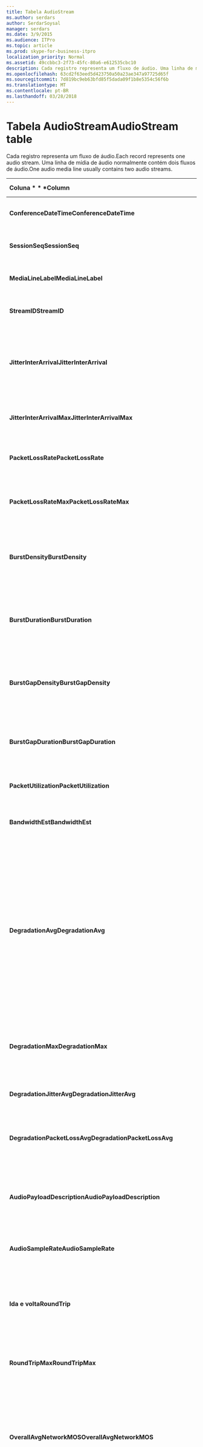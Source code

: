 ```yaml
---
title: Tabela AudioStream
ms.author: serdars
author: SerdarSoysal
manager: serdars
ms.date: 3/9/2015
ms.audience: ITPro
ms.topic: article
ms.prod: skype-for-business-itpro
localization_priority: Normal
ms.assetid: 49ccbbc3-2f73-45fc-80a6-e612535cbc10
description: Cada registro representa um fluxo de áudio. Uma linha de mídia de áudio normalmente contém dois fluxos de áudio.
ms.openlocfilehash: 63cd2f63eed5d423750a50a23ae347a97725d65f
ms.sourcegitcommit: 7d819bc9eb63bfd85f5dada09f1b8e5354c56f6b
ms.translationtype: MT
ms.contentlocale: pt-BR
ms.lasthandoff: 03/28/2018
---
```

# <a name="audiostream-table"></a><span data-ttu-id="f70d3-104">Tabela AudioStream</span><span class="sxs-lookup"><span data-stu-id="f70d3-104">AudioStream table</span></span>
 
<span data-ttu-id="f70d3-105">Cada registro representa um fluxo de áudio.</span><span class="sxs-lookup"><span data-stu-id="f70d3-105">Each record represents one audio stream.</span></span> <span data-ttu-id="f70d3-106">Uma linha de mídia de áudio normalmente contém dois fluxos de áudio.</span><span class="sxs-lookup"><span data-stu-id="f70d3-106">One audio media line usually contains two audio streams.</span></span>
  
|<span data-ttu-id="f70d3-107">Coluna \* \* \*</span><span class="sxs-lookup"><span data-stu-id="f70d3-107">****Column****</span></span>|<span data-ttu-id="f70d3-108">Dados tipo \* \* \*</span><span class="sxs-lookup"><span data-stu-id="f70d3-108">****Data Type****</span></span>|<span data-ttu-id="f70d3-109">Chave / índice \* \* \*</span><span class="sxs-lookup"><span data-stu-id="f70d3-109">****Key/Index****</span></span>|<span data-ttu-id="f70d3-110">Detalhes \* \* \*</span><span class="sxs-lookup"><span data-stu-id="f70d3-110">****Details****</span></span>|
|:-----|:-----|:-----|:-----|
|<span data-ttu-id="f70d3-111">**ConferenceDateTime**</span><span class="sxs-lookup"><span data-stu-id="f70d3-111">**ConferenceDateTime**</span></span> <br/> |<span data-ttu-id="f70d3-112">datetime</span><span class="sxs-lookup"><span data-stu-id="f70d3-112">datetime</span></span>  <br/> |<span data-ttu-id="f70d3-113">Primária</span><span class="sxs-lookup"><span data-stu-id="f70d3-113">Primary</span></span>  <br/> |<span data-ttu-id="f70d3-114">Referenciado de [MediaLine table](medialine-0.md).</span><span class="sxs-lookup"><span data-stu-id="f70d3-114">Referenced from the [MediaLine table](medialine-0.md).</span></span>  <br/> |
|<span data-ttu-id="f70d3-115">**SessionSeq**</span><span class="sxs-lookup"><span data-stu-id="f70d3-115">**SessionSeq**</span></span> <br/> |<span data-ttu-id="f70d3-116">int</span><span class="sxs-lookup"><span data-stu-id="f70d3-116">int</span></span>  <br/> |<span data-ttu-id="f70d3-117">Primária</span><span class="sxs-lookup"><span data-stu-id="f70d3-117">Primary</span></span>  <br/> |<span data-ttu-id="f70d3-118">Referenciado de [MediaLine table](medialine-0.md).</span><span class="sxs-lookup"><span data-stu-id="f70d3-118">Referenced from the [MediaLine table](medialine-0.md).</span></span>  <br/> |
|<span data-ttu-id="f70d3-119">**MediaLineLabel**</span><span class="sxs-lookup"><span data-stu-id="f70d3-119">**MediaLineLabel**</span></span> <br/> |<span data-ttu-id="f70d3-120">tinyint</span><span class="sxs-lookup"><span data-stu-id="f70d3-120">tinyint</span></span>  <br/> |<span data-ttu-id="f70d3-121">Primária</span><span class="sxs-lookup"><span data-stu-id="f70d3-121">Primary</span></span>  <br/> |<span data-ttu-id="f70d3-122">Referenciado de [MediaLine table](medialine-0.md).</span><span class="sxs-lookup"><span data-stu-id="f70d3-122">Referenced from the [MediaLine table](medialine-0.md).</span></span>  <br/> |
|<span data-ttu-id="f70d3-123">**StreamID**</span><span class="sxs-lookup"><span data-stu-id="f70d3-123">**StreamID**</span></span> <br/> |<span data-ttu-id="f70d3-124">int</span><span class="sxs-lookup"><span data-stu-id="f70d3-124">int</span></span>  <br/> |<span data-ttu-id="f70d3-125">Primária</span><span class="sxs-lookup"><span data-stu-id="f70d3-125">Primary</span></span>  <br/> |<span data-ttu-id="f70d3-126">ID exclusiva dentro de uma linha de mídia.</span><span class="sxs-lookup"><span data-stu-id="f70d3-126">Unique ID within a media line.</span></span>  <br/> |
|<span data-ttu-id="f70d3-127">**JitterInterArrival**</span><span class="sxs-lookup"><span data-stu-id="f70d3-127">**JitterInterArrival**</span></span> <br/> |<span data-ttu-id="f70d3-128">int</span><span class="sxs-lookup"><span data-stu-id="f70d3-128">int</span></span>  <br/> | <br/> |<span data-ttu-id="f70d3-129">Instabilidade média da rede estatísticas do protocolo de controle de Tempo Real (RTCP).</span><span class="sxs-lookup"><span data-stu-id="f70d3-129">Average network jitter from Real Time Control Protocol (RTCP) statistics.</span></span>  <br/> |
|<span data-ttu-id="f70d3-130">**JitterInterArrivalMax**</span><span class="sxs-lookup"><span data-stu-id="f70d3-130">**JitterInterArrivalMax**</span></span> <br/> |<span data-ttu-id="f70d3-131">int</span><span class="sxs-lookup"><span data-stu-id="f70d3-131">int</span></span>  <br/> | <br/> |<span data-ttu-id="f70d3-132">Tremulação máxima da rede durante a chamada.</span><span class="sxs-lookup"><span data-stu-id="f70d3-132">Maximum network jitter during the call.</span></span>  <br/> |
|<span data-ttu-id="f70d3-133">**PacketLossRate**</span><span class="sxs-lookup"><span data-stu-id="f70d3-133">**PacketLossRate**</span></span> <br/> |<span data-ttu-id="f70d3-134">decimal(5,4)</span><span class="sxs-lookup"><span data-stu-id="f70d3-134">decimal(5,4)</span></span>  <br/> | <br/> |<span data-ttu-id="f70d3-135">Taxa de perda média de pacotes durante a chamada.</span><span class="sxs-lookup"><span data-stu-id="f70d3-135">Average packet loss rate during the call.</span></span>  <br/> |
|<span data-ttu-id="f70d3-136">**PacketLossRateMax**</span><span class="sxs-lookup"><span data-stu-id="f70d3-136">**PacketLossRateMax**</span></span> <br/> |<span data-ttu-id="f70d3-137">decimal(5,4)</span><span class="sxs-lookup"><span data-stu-id="f70d3-137">decimal(5,4)</span></span>  <br/> | <br/> |<span data-ttu-id="f70d3-138">Perda máxima de pacotes observada durante a chamada.</span><span class="sxs-lookup"><span data-stu-id="f70d3-138">Maximum packet loss observed during the call.</span></span>  <br/> |
|<span data-ttu-id="f70d3-139">**BurstDensity**</span><span class="sxs-lookup"><span data-stu-id="f70d3-139">**BurstDensity**</span></span> <br/> |<span data-ttu-id="f70d3-140">decimal(9,4)</span><span class="sxs-lookup"><span data-stu-id="f70d3-140">decimal(9,4)</span></span>  <br/> | <br/> |<span data-ttu-id="f70d3-141">Densidade média de perda de pacote durante picos de perdas durante a chamada.</span><span class="sxs-lookup"><span data-stu-id="f70d3-141">Average density of packet Loss during bursts of losses during the call.</span></span>  <br/> |
|<span data-ttu-id="f70d3-142">**BurstDuration**</span><span class="sxs-lookup"><span data-stu-id="f70d3-142">**BurstDuration**</span></span> <br/> |<span data-ttu-id="f70d3-143">int</span><span class="sxs-lookup"><span data-stu-id="f70d3-143">int</span></span>  <br/> | <br/> |<span data-ttu-id="f70d3-144">Duração média de perda de pacote durante picos de perdas durante a chamada.</span><span class="sxs-lookup"><span data-stu-id="f70d3-144">Average duration of packet loss during bursts of losses during the call.</span></span>  <br/> |
|<span data-ttu-id="f70d3-145">**BurstGapDensity**</span><span class="sxs-lookup"><span data-stu-id="f70d3-145">**BurstGapDensity**</span></span> <br/> |<span data-ttu-id="f70d3-146">decimal(9,4)</span><span class="sxs-lookup"><span data-stu-id="f70d3-146">decimal(9,4)</span></span>  <br/> | <br/> |<span data-ttu-id="f70d3-147">Densidade média de perda de pacote durante intervalos entre picos de perda de pacotes.</span><span class="sxs-lookup"><span data-stu-id="f70d3-147">Average density of packet loss during gaps between bursts of packet loss.</span></span>  <br/> |
|<span data-ttu-id="f70d3-148">**BurstGapDuration**</span><span class="sxs-lookup"><span data-stu-id="f70d3-148">**BurstGapDuration**</span></span> <br/> |<span data-ttu-id="f70d3-149">int</span><span class="sxs-lookup"><span data-stu-id="f70d3-149">int</span></span>  <br/> | <br/> |<span data-ttu-id="f70d3-150">Duração média de intervalos entre picos de perda de pacotes.</span><span class="sxs-lookup"><span data-stu-id="f70d3-150">Average duration of gaps between bursts of packet loss.</span></span>  <br/> |
|<span data-ttu-id="f70d3-151">**PacketUtilization**</span><span class="sxs-lookup"><span data-stu-id="f70d3-151">**PacketUtilization**</span></span> <br/> |<span data-ttu-id="f70d3-152">Int</span><span class="sxs-lookup"><span data-stu-id="f70d3-152">Int</span></span>  <br/> | <br/> |<span data-ttu-id="f70d3-153">Contagem de pacotes para o fluxo de áudio.</span><span class="sxs-lookup"><span data-stu-id="f70d3-153">Packet count for the audio stream.</span></span>  <br/> |
|<span data-ttu-id="f70d3-154">**BandwidthEst**</span><span class="sxs-lookup"><span data-stu-id="f70d3-154">**BandwidthEst**</span></span> <br/> |<span data-ttu-id="f70d3-155">Int</span><span class="sxs-lookup"><span data-stu-id="f70d3-155">Int</span></span>  <br/> | <br/> |<span data-ttu-id="f70d3-156">Estimativas de largura de banda para o fluxo de áudio.</span><span class="sxs-lookup"><span data-stu-id="f70d3-156">Bandwidth estimates for the audio stream.</span></span>  <br/> |
|<span data-ttu-id="f70d3-157">**DegradationAvg**</span><span class="sxs-lookup"><span data-stu-id="f70d3-157">**DegradationAvg**</span></span> <br/> |<span data-ttu-id="f70d3-158">decimal(3,2)</span><span class="sxs-lookup"><span data-stu-id="f70d3-158">decimal(3,2)</span></span>  <br/> | <br/> |<span data-ttu-id="f70d3-159">Degradação de MOS de rede para a chamada inteira.</span><span class="sxs-lookup"><span data-stu-id="f70d3-159">Network MOS Degradation for the whole call.</span></span> <span data-ttu-id="f70d3-160">O intervalo é 0,0 para 5.0.</span><span class="sxs-lookup"><span data-stu-id="f70d3-160">Range is 0.0 to 5.0.</span></span> <span data-ttu-id="f70d3-161">Essa métrica mostra a quantidade que de MOS de rede foi reduzido devido a tremulação e perda de pacotes.</span><span class="sxs-lookup"><span data-stu-id="f70d3-161">This metric shows the amount the Network MOS was reduced because of jitter and packet loss.</span></span> <span data-ttu-id="f70d3-162">Para qualidade aceitável deveria menos que 0,5.</span><span class="sxs-lookup"><span data-stu-id="f70d3-162">For acceptable quality it should less than 0.5.</span></span>  <br/> |
|<span data-ttu-id="f70d3-163">**DegradationMax**</span><span class="sxs-lookup"><span data-stu-id="f70d3-163">**DegradationMax**</span></span> <br/> |<span data-ttu-id="f70d3-164">decimal(3,2)</span><span class="sxs-lookup"><span data-stu-id="f70d3-164">decimal(3,2)</span></span>  <br/> | <br/> |<span data-ttu-id="f70d3-165">Degradação de MOS de rede máxima durante a chamada.</span><span class="sxs-lookup"><span data-stu-id="f70d3-165">Maximum Network MOS degradation during the call.</span></span>  <br/> |
|<span data-ttu-id="f70d3-166">**DegradationJitterAvg**</span><span class="sxs-lookup"><span data-stu-id="f70d3-166">**DegradationJitterAvg**</span></span> <br/> |<span data-ttu-id="f70d3-167">decimal(3,2)</span><span class="sxs-lookup"><span data-stu-id="f70d3-167">decimal(3,2)</span></span>  <br/> | <br/> |<span data-ttu-id="f70d3-168">Degradação de MOS de rede causada por tremulação.</span><span class="sxs-lookup"><span data-stu-id="f70d3-168">Network MOS degradation caused by jitter.</span></span>  <br/> |
|<span data-ttu-id="f70d3-169">**DegradationPacketLossAvg**</span><span class="sxs-lookup"><span data-stu-id="f70d3-169">**DegradationPacketLossAvg**</span></span> <br/> |<span data-ttu-id="f70d3-170">decimal(3,2)</span><span class="sxs-lookup"><span data-stu-id="f70d3-170">decimal(3,2)</span></span>  <br/> | <br/> |<span data-ttu-id="f70d3-171">Degradação de MOS de rede causada por perda de pacotes.</span><span class="sxs-lookup"><span data-stu-id="f70d3-171">Network MOS degradation caused by packet loss.</span></span>  <br/> |
|<span data-ttu-id="f70d3-172">**AudioPayloadDescription**</span><span class="sxs-lookup"><span data-stu-id="f70d3-172">**AudioPayloadDescription**</span></span> <br/> |<span data-ttu-id="f70d3-173">int</span><span class="sxs-lookup"><span data-stu-id="f70d3-173">int</span></span>  <br/> |<span data-ttu-id="f70d3-174">Externa</span><span class="sxs-lookup"><span data-stu-id="f70d3-174">Foreign</span></span>  <br/> |<span data-ttu-id="f70d3-175">O Codec de áudio usado para a chamada, referenciada de PayloadDescription Table.</span><span class="sxs-lookup"><span data-stu-id="f70d3-175">The audio Codec used for the call, referenced from PayloadDescription Table.</span></span>  <br/> |
|<span data-ttu-id="f70d3-176">**AudioSampleRate**</span><span class="sxs-lookup"><span data-stu-id="f70d3-176">**AudioSampleRate**</span></span> <br/> |<span data-ttu-id="f70d3-177">int</span><span class="sxs-lookup"><span data-stu-id="f70d3-177">int</span></span>  <br/> | <br/> |<span data-ttu-id="f70d3-178">Taxa de amostragem para o fluxo de áudio.</span><span class="sxs-lookup"><span data-stu-id="f70d3-178">Sampling rate for the audio stream.</span></span>  <br/> |
|<span data-ttu-id="f70d3-179">**Ida e volta**</span><span class="sxs-lookup"><span data-stu-id="f70d3-179">**RoundTrip**</span></span> <br/> |<span data-ttu-id="f70d3-180">int</span><span class="sxs-lookup"><span data-stu-id="f70d3-180">int</span></span>  <br/> | <br/> |<span data-ttu-id="f70d3-181">Tempo de ida e volta de estatísticas RTCP.</span><span class="sxs-lookup"><span data-stu-id="f70d3-181">Round trip time from RTCP statistics.</span></span> <span data-ttu-id="f70d3-182">Para qualidade aceitável este deve ser menor que 100ms.</span><span class="sxs-lookup"><span data-stu-id="f70d3-182">For acceptable quality this should be less than 100ms.</span></span>  <br/> |
|<span data-ttu-id="f70d3-183">**RoundTripMax**</span><span class="sxs-lookup"><span data-stu-id="f70d3-183">**RoundTripMax**</span></span> <br/> |<span data-ttu-id="f70d3-184">int</span><span class="sxs-lookup"><span data-stu-id="f70d3-184">int</span></span>  <br/> | <br/> |<span data-ttu-id="f70d3-185">Tempo máximo de ida e volta para o fluxo de áudio.</span><span class="sxs-lookup"><span data-stu-id="f70d3-185">Maximum round trip time for the audio stream.</span></span>  <br/> |
|<span data-ttu-id="f70d3-186">**OverallAvgNetworkMOS**</span><span class="sxs-lookup"><span data-stu-id="f70d3-186">**OverallAvgNetworkMOS**</span></span> <br/> |<span data-ttu-id="f70d3-187">decimal(3,2)</span><span class="sxs-lookup"><span data-stu-id="f70d3-187">decimal(3,2)</span></span>  <br/> | <br/> |<span data-ttu-id="f70d3-188">Média de banda larga MOS de rede para a chamada.</span><span class="sxs-lookup"><span data-stu-id="f70d3-188">Average wideband Network MOS for the call.</span></span> <span data-ttu-id="f70d3-189">Essa métrica depende de perda de pacotes, tremulação e codec usado.</span><span class="sxs-lookup"><span data-stu-id="f70d3-189">This metric depends on the packet loss, jitter, and codec used.</span></span> <span data-ttu-id="f70d3-190">O intervalo é [1.0 para 5.0].</span><span class="sxs-lookup"><span data-stu-id="f70d3-190">Range is [1.0 to 5.0].</span></span>  <br/> |
|<span data-ttu-id="f70d3-191">**OverallMinNetworkMOS**</span><span class="sxs-lookup"><span data-stu-id="f70d3-191">**OverallMinNetworkMOS**</span></span> <br/> |<span data-ttu-id="f70d3-192">decimal(3,2)</span><span class="sxs-lookup"><span data-stu-id="f70d3-192">decimal(3,2)</span></span>  <br/> | <br/> |<span data-ttu-id="f70d3-193">Banda larga mínima MOS de rede para a chamada.</span><span class="sxs-lookup"><span data-stu-id="f70d3-193">The minimum wideband Network MOS for the call.</span></span>  <br/> |
|<span data-ttu-id="f70d3-194">**SendListenMOS**</span><span class="sxs-lookup"><span data-stu-id="f70d3-194">**SendListenMOS**</span></span> <br/> |<span data-ttu-id="f70d3-195">decimal(3,2)</span><span class="sxs-lookup"><span data-stu-id="f70d3-195">decimal(3,2)</span></span>  <br/> | <br/> |<span data-ttu-id="f70d3-196">O MOS de escuta média prevista de banda ampla pontuação para áudio enviado, incluindo nível de fala, nível de ruído e características do dispositivo de captura.</span><span class="sxs-lookup"><span data-stu-id="f70d3-196">The average predicted wideband Listening MOS score for audio sent, including speech level, noise level and capture device characteristics.</span></span>  <br/> |
|<span data-ttu-id="f70d3-197">**SendListenMOSMin**</span><span class="sxs-lookup"><span data-stu-id="f70d3-197">**SendListenMOSMin**</span></span> <br/> |<span data-ttu-id="f70d3-198">decimal(3,2)</span><span class="sxs-lookup"><span data-stu-id="f70d3-198">decimal(3,2)</span></span>  <br/> | <br/> |<span data-ttu-id="f70d3-199">SendListenMOS mínimo para a chamada.</span><span class="sxs-lookup"><span data-stu-id="f70d3-199">The minimum SendListenMOS for the call.</span></span>  <br/> |
|<span data-ttu-id="f70d3-200">**RecvListenMOS**</span><span class="sxs-lookup"><span data-stu-id="f70d3-200">**RecvListenMOS**</span></span> <br/> |<span data-ttu-id="f70d3-201">decimal(3,2)</span><span class="sxs-lookup"><span data-stu-id="f70d3-201">decimal(3,2)</span></span>  <br/> | <br/> |<span data-ttu-id="f70d3-202">A pontuação de MOS de escuta média prevista de banda ampla para áudio recebido da rede, incluindo nível de fala, nível de ruído, codec, condições de rede e características do dispositivo de captura.</span><span class="sxs-lookup"><span data-stu-id="f70d3-202">The average predicted wideband Listening MOS score for audio received from the network including speech level, noise level, codec, network conditions and capture device characteristics.</span></span>  <br/> |
|<span data-ttu-id="f70d3-203">**RecvListenMOSMin**</span><span class="sxs-lookup"><span data-stu-id="f70d3-203">**RecvListenMOSMin**</span></span> <br/> |<span data-ttu-id="f70d3-204">decimal(3,2)</span><span class="sxs-lookup"><span data-stu-id="f70d3-204">decimal(3,2)</span></span>  <br/> | <br/> |<span data-ttu-id="f70d3-205">O RecvListenMOS mínimo para a chamada.</span><span class="sxs-lookup"><span data-stu-id="f70d3-205">The minimum RecvListenMOS for the call.</span></span>  <br/> |
|<span data-ttu-id="f70d3-206">**AudioFECUsed**</span><span class="sxs-lookup"><span data-stu-id="f70d3-206">**AudioFECUsed**</span></span> <br/> |<span data-ttu-id="f70d3-207">bit</span><span class="sxs-lookup"><span data-stu-id="f70d3-207">bit</span></span>  <br/> ||<span data-ttu-id="f70d3-208">Sinalizador que indica se o FEC de áudio foi usado para a chamada.</span><span class="sxs-lookup"><span data-stu-id="f70d3-208">Flag indicating if audio FEC was used for the call.</span></span>  <br/> |
|<span data-ttu-id="f70d3-209">**RatioConcealedSamplesAvg**</span><span class="sxs-lookup"><span data-stu-id="f70d3-209">**RatioConcealedSamplesAvg**</span></span> <br/> |<span data-ttu-id="f70d3-210">decimal(5,2)</span><span class="sxs-lookup"><span data-stu-id="f70d3-210">decimal(5,2)</span></span>  <br/> ||<span data-ttu-id="f70d3-211">Taxa média de amostras escondidas geradas pelo Reparo de áudio para exemplos típicos.</span><span class="sxs-lookup"><span data-stu-id="f70d3-211">Average ratio of concealed samples generated by audio healing to typical samples.</span></span>  <br/> |
|<span data-ttu-id="f70d3-212">**RatioStretchedSamplesAvg**</span><span class="sxs-lookup"><span data-stu-id="f70d3-212">**RatioStretchedSamplesAvg**</span></span> <br/> |<span data-ttu-id="f70d3-213">decimal(5,2)</span><span class="sxs-lookup"><span data-stu-id="f70d3-213">decimal(5,2)</span></span>  <br/> ||<span data-ttu-id="f70d3-214">Taxa média de amostras corrigidas geradas pelo Reparo de áudio para exemplos típicos.</span><span class="sxs-lookup"><span data-stu-id="f70d3-214">Average ratio of stretched samples generated by audio healing to typical samples.</span></span>  <br/> |
|<span data-ttu-id="f70d3-215">**RatioCompressedSamplesAvg**</span><span class="sxs-lookup"><span data-stu-id="f70d3-215">**RatioCompressedSamplesAvg**</span></span> <br/> |<span data-ttu-id="f70d3-216">decimal(5,2)</span><span class="sxs-lookup"><span data-stu-id="f70d3-216">decimal(5,2)</span></span>  <br/> ||<span data-ttu-id="f70d3-217">Taxa média de amostras compactadas geradas pelo Reparo de áudio para exemplos típicos.</span><span class="sxs-lookup"><span data-stu-id="f70d3-217">Average ratio of compressed samples generated by audio healing to typical samples.</span></span>  <br/> |
|<span data-ttu-id="f70d3-218">**Entrada**</span><span class="sxs-lookup"><span data-stu-id="f70d3-218">**Inbound**</span></span> <br/> |<span data-ttu-id="f70d3-219">bit</span><span class="sxs-lookup"><span data-stu-id="f70d3-219">bit</span></span>  <br/> | <br/> |<span data-ttu-id="f70d3-220">Dados de fluxo no lado do receptor são recebidos.</span><span class="sxs-lookup"><span data-stu-id="f70d3-220">Stream data on receiver side is received.</span></span>  <br/> |
|<span data-ttu-id="f70d3-221">**Saída**</span><span class="sxs-lookup"><span data-stu-id="f70d3-221">**Outbound**</span></span> <br/> |<span data-ttu-id="f70d3-222">bit</span><span class="sxs-lookup"><span data-stu-id="f70d3-222">bit</span></span>  <br/> | <br/> |<span data-ttu-id="f70d3-223">Dados de fluxo no lado do remetente são recebidos.</span><span class="sxs-lookup"><span data-stu-id="f70d3-223">Stream data on sender side is received.</span></span>  <br/> |
|<span data-ttu-id="f70d3-224">**SenderIsCallerPAI**</span><span class="sxs-lookup"><span data-stu-id="f70d3-224">**SenderIsCallerPAI**</span></span> <br/> |<span data-ttu-id="f70d3-225">bit</span><span class="sxs-lookup"><span data-stu-id="f70d3-225">bit</span></span>  <br/> | <br/> |<span data-ttu-id="f70d3-226">1 significa que a direção do fluxo é do chamador para o receptor.</span><span class="sxs-lookup"><span data-stu-id="f70d3-226">1 means the stream direction is from the caller to the callee.</span></span>  <br/> <span data-ttu-id="f70d3-227">0 significa que a direção do fluxo é do receptor para o chamador.</span><span class="sxs-lookup"><span data-stu-id="f70d3-227">0 means the stream direction is from the callee to the caller.</span></span>  <br/> |
|<span data-ttu-id="f70d3-228">**JitterInterArrivalSD**</span><span class="sxs-lookup"><span data-stu-id="f70d3-228">**JitterInterArrivalSD**</span></span> <br/> |<span data-ttu-id="f70d3-229">float</span><span class="sxs-lookup"><span data-stu-id="f70d3-229">float</span></span>  <br/> ||<span data-ttu-id="f70d3-230">Desvio padrão para tempos de chegada de tremulação.</span><span class="sxs-lookup"><span data-stu-id="f70d3-230">Standard deviation for jitter arrival times.</span></span>  <br/> <span data-ttu-id="f70d3-231">Esta coluna foi introduzida no Microsoft Lync Server 2013.</span><span class="sxs-lookup"><span data-stu-id="f70d3-231">This column was introduced in Microsoft Lync Server 2013.</span></span>  <br/> |
|<span data-ttu-id="f70d3-232">**ConcealRatioMax**</span><span class="sxs-lookup"><span data-stu-id="f70d3-232">**ConcealRatioMax**</span></span> <br/> |<span data-ttu-id="f70d3-233">float</span><span class="sxs-lookup"><span data-stu-id="f70d3-233">float</span></span>  <br/> ||<span data-ttu-id="f70d3-234">Taxa máxima de pacotes de correção oculta.</span><span class="sxs-lookup"><span data-stu-id="f70d3-234">Maximum ratio of packets concealed by the healer.</span></span>  <br/> <span data-ttu-id="f70d3-235">Esta coluna foi introduzida no Microsoft Lync Server 2013.</span><span class="sxs-lookup"><span data-stu-id="f70d3-235">This column was introduced in Microsoft Lync Server 2013.</span></span>  <br/> |
|<span data-ttu-id="f70d3-236">**ConcealRatioSD**</span><span class="sxs-lookup"><span data-stu-id="f70d3-236">**ConcealRatioSD**</span></span> <br/> |<span data-ttu-id="f70d3-237">float</span><span class="sxs-lookup"><span data-stu-id="f70d3-237">float</span></span>  <br/> ||<span data-ttu-id="f70d3-238">Desvio padrão para o índice de pacotes de correção oculta.</span><span class="sxs-lookup"><span data-stu-id="f70d3-238">Standard deviation for the ratio of packets concealed by the healer.</span></span>  <br/> <span data-ttu-id="f70d3-239">Esta coluna foi introduzida no Microsoft Lync Server 2013.</span><span class="sxs-lookup"><span data-stu-id="f70d3-239">This column was introduced in Microsoft Lync Server 2013.</span></span>  <br/> |
|<span data-ttu-id="f70d3-240">**HealerPacketDropRatio**</span><span class="sxs-lookup"><span data-stu-id="f70d3-240">**HealerPacketDropRatio**</span></span> <br/> |<span data-ttu-id="f70d3-241">float</span><span class="sxs-lookup"><span data-stu-id="f70d3-241">float</span></span>  <br/> ||<span data-ttu-id="f70d3-242">Índice de pacotes deixados pela correção comparados ao número total de pacotes recebidos.</span><span class="sxs-lookup"><span data-stu-id="f70d3-242">Ratio of packets dropped by the healer compared to the total number of packets received.</span></span>  <br/> <span data-ttu-id="f70d3-243">Esta coluna foi introduzida no Microsoft Lync Server 2013.</span><span class="sxs-lookup"><span data-stu-id="f70d3-243">This column was introduced in Microsoft Lync Server 2013.</span></span>  <br/> |
|<span data-ttu-id="f70d3-244">**HealerFECPacketUsedRatio**</span><span class="sxs-lookup"><span data-stu-id="f70d3-244">**HealerFECPacketUsedRatio**</span></span> <br/> |<span data-ttu-id="f70d3-245">float</span><span class="sxs-lookup"><span data-stu-id="f70d3-245">float</span></span>  <br/> ||<span data-ttu-id="f70d3-246">Taxa de correção de erro usado encaminhados comparado com o número total de pacotes recebidos.</span><span class="sxs-lookup"><span data-stu-id="f70d3-246">Ratio of used forward error correction packets compared to the total number of packets received.</span></span>  <br/> <span data-ttu-id="f70d3-247">Esta coluna foi introduzida no Microsoft Lync Server 2013.</span><span class="sxs-lookup"><span data-stu-id="f70d3-247">This column was introduced in Microsoft Lync Server 2013.</span></span>  <br/> |
|<span data-ttu-id="f70d3-248">**MaxCompressedSamples**</span><span class="sxs-lookup"><span data-stu-id="f70d3-248">**MaxCompressedSamples**</span></span> <br/> |<span data-ttu-id="f70d3-249">float</span><span class="sxs-lookup"><span data-stu-id="f70d3-249">float</span></span>  <br/> ||<span data-ttu-id="f70d3-250">Número máximo de pacotes de áudio comprimidos pela correção.</span><span class="sxs-lookup"><span data-stu-id="f70d3-250">Maximum number of audio packets that were compressed by the healer.</span></span>  <br/> <span data-ttu-id="f70d3-251">Esta coluna foi introduzida no Microsoft Lync Server 2013.</span><span class="sxs-lookup"><span data-stu-id="f70d3-251">This column was introduced in Microsoft Lync Server 2013.</span></span>  <br/> |
|<span data-ttu-id="f70d3-252">**LossCongestionPercent**</span><span class="sxs-lookup"><span data-stu-id="f70d3-252">**LossCongestionPercent**</span></span> <br/> |<span data-ttu-id="f70d3-253">float</span><span class="sxs-lookup"><span data-stu-id="f70d3-253">float</span></span>  <br/> ||<span data-ttu-id="f70d3-254">Indica a porcentagem de tempo em que a chamada esteve em um estado de congestionamento de perda.</span><span class="sxs-lookup"><span data-stu-id="f70d3-254">Indicates the percentage of the time when the call was in a loss congestion state.</span></span>  <br/> <span data-ttu-id="f70d3-255">Esta coluna foi introduzida no Microsoft Lync Server 2013.</span><span class="sxs-lookup"><span data-stu-id="f70d3-255">This column was introduced in Microsoft Lync Server 2013.</span></span>  <br/> |
|<span data-ttu-id="f70d3-256">**DelayCongestionPercent**</span><span class="sxs-lookup"><span data-stu-id="f70d3-256">**DelayCongestionPercent**</span></span> <br/> |<span data-ttu-id="f70d3-257">float</span><span class="sxs-lookup"><span data-stu-id="f70d3-257">float</span></span>  <br/> ||<span data-ttu-id="f70d3-258">Indica a porcentagem da chamada durante o qual um congestionamento causado pelo atraso na chegada de pacotes de rede.</span><span class="sxs-lookup"><span data-stu-id="f70d3-258">Indicates the percentage of the call during which congestion was caused by the delayed arrival of network packets.</span></span>  <br/> <span data-ttu-id="f70d3-259">Esta coluna foi introduzida no Microsoft Lync Server 2013.</span><span class="sxs-lookup"><span data-stu-id="f70d3-259">This column was introduced in Microsoft Lync Server 2013.</span></span>  <br/> |
|<span data-ttu-id="f70d3-260">**ContentionDetectedPercent**</span><span class="sxs-lookup"><span data-stu-id="f70d3-260">**ContentionDetectedPercent**</span></span> <br/> |<span data-ttu-id="f70d3-261">float</span><span class="sxs-lookup"><span data-stu-id="f70d3-261">float</span></span>  <br/> ||<span data-ttu-id="f70d3-262">Indica a porcentagem de tempo quando uma chamada estava competindo por recursos de rede.</span><span class="sxs-lookup"><span data-stu-id="f70d3-262">Indicates the percentage of the time when the call was competing for network resources.</span></span>  <br/> <span data-ttu-id="f70d3-263">Esta coluna foi introduzida no Microsoft Lync Server 2013.</span><span class="sxs-lookup"><span data-stu-id="f70d3-263">This column was introduced in Microsoft Lync Server 2013.</span></span>  <br/> |
|<span data-ttu-id="f70d3-264">**BandwidthEstMin**</span><span class="sxs-lookup"><span data-stu-id="f70d3-264">**BandwidthEstMin**</span></span> <br/> |<span data-ttu-id="f70d3-265">int</span><span class="sxs-lookup"><span data-stu-id="f70d3-265">int</span></span>  <br/> ||<span data-ttu-id="f70d3-266">Quantidade mínima de estimativa de largura de banda medida durante a chamada.</span><span class="sxs-lookup"><span data-stu-id="f70d3-266">Minimum amount of bandwidth estimation measured during the call.</span></span>  <br/> <span data-ttu-id="f70d3-267">Esta coluna foi introduzida no Microsoft Lync Server 2013.</span><span class="sxs-lookup"><span data-stu-id="f70d3-267">This column was introduced in Microsoft Lync Server 2013.</span></span>  <br/> |
|<span data-ttu-id="f70d3-268">**BandwidthEstMax**</span><span class="sxs-lookup"><span data-stu-id="f70d3-268">**BandwidthEstMax**</span></span> <br/> |<span data-ttu-id="f70d3-269">int</span><span class="sxs-lookup"><span data-stu-id="f70d3-269">int</span></span>  <br/> ||<span data-ttu-id="f70d3-270">Quantidade máxima de estimativa de largura de banda medida durante a chamada.</span><span class="sxs-lookup"><span data-stu-id="f70d3-270">Maximum amount of bandwidth estimation measured during the call.</span></span>  <br/> <span data-ttu-id="f70d3-271">Esta coluna foi introduzida no Microsoft Lync Server 2013.</span><span class="sxs-lookup"><span data-stu-id="f70d3-271">This column was introduced in Microsoft Lync Server 2013.</span></span>  <br/> |
|<span data-ttu-id="f70d3-272">**BandwidthEstStdDev**</span><span class="sxs-lookup"><span data-stu-id="f70d3-272">**BandwidthEstStdDev**</span></span> <br/> |<span data-ttu-id="f70d3-273">int</span><span class="sxs-lookup"><span data-stu-id="f70d3-273">int</span></span>  <br/> ||<span data-ttu-id="f70d3-274">Desvio padrão da estimativa de largura de banda medida durante a chamada.</span><span class="sxs-lookup"><span data-stu-id="f70d3-274">Standard deviation of the bandwidth estimation measured during the call.</span></span>  <br/> <span data-ttu-id="f70d3-275">Esta coluna foi introduzida no Microsoft Lync Server 2013.</span><span class="sxs-lookup"><span data-stu-id="f70d3-275">This column was introduced in Microsoft Lync Server 2013.</span></span>  <br/> |
|<span data-ttu-id="f70d3-276">**BandwidthEstAvge**</span><span class="sxs-lookup"><span data-stu-id="f70d3-276">**BandwidthEstAvge**</span></span> <br/> |<span data-ttu-id="f70d3-277">int</span><span class="sxs-lookup"><span data-stu-id="f70d3-277">int</span></span>  <br/> ||<span data-ttu-id="f70d3-278">Quantidade média de estimativa de largura de banda medida durante a chamada.</span><span class="sxs-lookup"><span data-stu-id="f70d3-278">Average amount of bandwidth estimation measured during the call.</span></span>  <br/> <span data-ttu-id="f70d3-279">Esta coluna foi introduzida no Microsoft Lync Server 2013.</span><span class="sxs-lookup"><span data-stu-id="f70d3-279">This column was introduced in Microsoft Lync Server 2013.</span></span>  <br/> |
|<span data-ttu-id="f70d3-280">**RelativeOneWayTotal**</span><span class="sxs-lookup"><span data-stu-id="f70d3-280">**RelativeOneWayTotal**</span></span> <br/> |<span data-ttu-id="f70d3-281">float</span><span class="sxs-lookup"><span data-stu-id="f70d3-281">float</span></span>  <br/> ||<span data-ttu-id="f70d3-282">Quantidade total de latência unidirecional.</span><span class="sxs-lookup"><span data-stu-id="f70d3-282">Total amount of one-way latency.</span></span> <span data-ttu-id="f70d3-283">Latência de unidirecional relativa mede o atraso entre o cliente e o servidor.</span><span class="sxs-lookup"><span data-stu-id="f70d3-283">Relative one-way latency measures the delay between the client and the server.</span></span>  <br/> <span data-ttu-id="f70d3-284">Esta coluna foi introduzida no Microsoft Lync Server 2013.</span><span class="sxs-lookup"><span data-stu-id="f70d3-284">This column was introduced in Microsoft Lync Server 2013.</span></span>  <br/> |
|<span data-ttu-id="f70d3-285">**RelativeOneWayAverage**</span><span class="sxs-lookup"><span data-stu-id="f70d3-285">**RelativeOneWayAverage**</span></span> <br/> |<span data-ttu-id="f70d3-286">float</span><span class="sxs-lookup"><span data-stu-id="f70d3-286">float</span></span>  <br/> ||<span data-ttu-id="f70d3-287">Quantidade média de latência unidirecional.</span><span class="sxs-lookup"><span data-stu-id="f70d3-287">Average amount of one-way latency.</span></span> <span data-ttu-id="f70d3-288">Latência de unidirecional relativa mede o atraso entre o cliente e o servidor.</span><span class="sxs-lookup"><span data-stu-id="f70d3-288">Relative one-way latency measures the delay between the client and the server.</span></span>  <br/> <span data-ttu-id="f70d3-289">Esta coluna foi introduzida no Microsoft Lync Server 2013.</span><span class="sxs-lookup"><span data-stu-id="f70d3-289">This column was introduced in Microsoft Lync Server 2013.</span></span>  <br/> |
|<span data-ttu-id="f70d3-290">**RelativeOneWayMax**</span><span class="sxs-lookup"><span data-stu-id="f70d3-290">**RelativeOneWayMax**</span></span> <br/> |<span data-ttu-id="f70d3-291">float</span><span class="sxs-lookup"><span data-stu-id="f70d3-291">float</span></span>  <br/> ||<span data-ttu-id="f70d3-292">Quantidade máxima de latência unidirecional.</span><span class="sxs-lookup"><span data-stu-id="f70d3-292">Maximum amount of one-way latency.</span></span> <span data-ttu-id="f70d3-293">Latência de unidirecional relativa mede o atraso entre o cliente e o servidor.</span><span class="sxs-lookup"><span data-stu-id="f70d3-293">Relative one-way latency measures the delay between the client and the server.</span></span>  <br/> <span data-ttu-id="f70d3-294">Esta coluna foi introduzida no Microsoft Lync Server 2013.</span><span class="sxs-lookup"><span data-stu-id="f70d3-294">This column was introduced in Microsoft Lync Server 2013.</span></span>  <br/> |
|<span data-ttu-id="f70d3-295">**RelativeOneWayBurstOccurrences**</span><span class="sxs-lookup"><span data-stu-id="f70d3-295">**RelativeOneWayBurstOccurrences**</span></span> <br/> |<span data-ttu-id="f70d3-296">int</span><span class="sxs-lookup"><span data-stu-id="f70d3-296">int</span></span>  <br/> ||<span data-ttu-id="f70d3-297">Ocorrências de intermitência unidirecional total.</span><span class="sxs-lookup"><span data-stu-id="f70d3-297">Total one-way burst occurrences.</span></span> <span data-ttu-id="f70d3-298">Uma transmissão "intermitente" é uma transmissão onde os fluxos de dados picos imprevisíveis em vez de um fluxo contínuo.</span><span class="sxs-lookup"><span data-stu-id="f70d3-298">A "bursty" transmission is a transmission where data flows in unpredictable bursts as opposed to a steady stream.</span></span> <span data-ttu-id="f70d3-299">Essa métrica mede o fluxo de dados entre o cliente e o servidor.</span><span class="sxs-lookup"><span data-stu-id="f70d3-299">This metric measures data flow between the client and the server.</span></span>  <br/> <span data-ttu-id="f70d3-300">Esta coluna foi introduzida no Microsoft Lync Server 2013.</span><span class="sxs-lookup"><span data-stu-id="f70d3-300">This column was introduced in Microsoft Lync Server 2013.</span></span>  <br/> |
|<span data-ttu-id="f70d3-301">**RelativeOneWayBurstDensity**</span><span class="sxs-lookup"><span data-stu-id="f70d3-301">**RelativeOneWayBurstDensity**</span></span> <br/> |<span data-ttu-id="f70d3-302">float</span><span class="sxs-lookup"><span data-stu-id="f70d3-302">float</span></span>  <br/> ||<span data-ttu-id="f70d3-303">Densidade da intermitência unidirecional total.</span><span class="sxs-lookup"><span data-stu-id="f70d3-303">Total one-way burst density.</span></span> <span data-ttu-id="f70d3-304">Uma transmissão "intermitente" é uma transmissão onde os fluxos de dados picos imprevisíveis em vez de um fluxo contínuo.</span><span class="sxs-lookup"><span data-stu-id="f70d3-304">A "bursty" transmission is a transmission where data flows in unpredictable bursts as opposed to a steady stream.</span></span> <span data-ttu-id="f70d3-305">Essa métrica mede o fluxo de dados entre o cliente e o servidor.</span><span class="sxs-lookup"><span data-stu-id="f70d3-305">This metric measures data flow between the client and the server.</span></span>  <br/> <span data-ttu-id="f70d3-306">Esta coluna foi introduzida no Microsoft Lync Server 2013.</span><span class="sxs-lookup"><span data-stu-id="f70d3-306">This column was introduced in Microsoft Lync Server 2013.</span></span>  <br/> |
|<span data-ttu-id="f70d3-307">**RelativeOneWayBurstDuration**</span><span class="sxs-lookup"><span data-stu-id="f70d3-307">**RelativeOneWayBurstDuration**</span></span> <br/> |<span data-ttu-id="f70d3-308">float</span><span class="sxs-lookup"><span data-stu-id="f70d3-308">float</span></span>  <br/> ||<span data-ttu-id="f70d3-309">Duração da intermitência unidirecional total.</span><span class="sxs-lookup"><span data-stu-id="f70d3-309">Total one-way burst duration.</span></span> <span data-ttu-id="f70d3-310">Uma transmissão "intermitente" é uma transmissão onde os fluxos de dados picos imprevisíveis em vez de um fluxo contínuo.</span><span class="sxs-lookup"><span data-stu-id="f70d3-310">A "bursty" transmission is a transmission where data flows in unpredictable bursts as opposed to a steady stream.</span></span> <span data-ttu-id="f70d3-311">Essa métrica mede o fluxo de dados entre o cliente e o servidor.</span><span class="sxs-lookup"><span data-stu-id="f70d3-311">This metric measures data flow between the client and the server.</span></span>  <br/> <span data-ttu-id="f70d3-312">Esta coluna foi introduzida no Microsoft Lync Server 2013.</span><span class="sxs-lookup"><span data-stu-id="f70d3-312">This column was introduced in Microsoft Lync Server 2013.</span></span>  <br/> |
|<span data-ttu-id="f70d3-313">**RelativeOneWayGapOccurrences**</span><span class="sxs-lookup"><span data-stu-id="f70d3-313">**RelativeOneWayGapOccurrences**</span></span> <br/> |<span data-ttu-id="f70d3-314">int</span><span class="sxs-lookup"><span data-stu-id="f70d3-314">int</span></span>  <br/> ||<span data-ttu-id="f70d3-315">Ocorrências de intervalo unidirecional total.</span><span class="sxs-lookup"><span data-stu-id="f70d3-315">Total one-way gap occurrences.</span></span> <span data-ttu-id="f70d3-316">Uma transmissão "intermitente" é uma transmissão onde os fluxos de dados picos imprevisíveis em vez de um fluxo constante; lacunas indicam atrasos entre esses picos.</span><span class="sxs-lookup"><span data-stu-id="f70d3-316">A "bursty" transmission is a transmission where data flows in unpredictable bursts as opposed to a steady stream; gaps indicate delays between these bursts.</span></span> <span data-ttu-id="f70d3-317">Essa métrica mede o fluxo de dados entre o cliente e o servidor.</span><span class="sxs-lookup"><span data-stu-id="f70d3-317">This metric measures data flow between the client and the server.</span></span>  <br/> <span data-ttu-id="f70d3-318">Esta coluna foi introduzida no Microsoft Lync Server 2013.</span><span class="sxs-lookup"><span data-stu-id="f70d3-318">This column was introduced in Microsoft Lync Server 2013.</span></span>  <br/> |
|<span data-ttu-id="f70d3-319">**RelativeOneWayGapDensity**</span><span class="sxs-lookup"><span data-stu-id="f70d3-319">**RelativeOneWayGapDensity**</span></span> <br/> |<span data-ttu-id="f70d3-320">float</span><span class="sxs-lookup"><span data-stu-id="f70d3-320">float</span></span>  <br/> ||<span data-ttu-id="f70d3-321">Densidade do intervalo unidirecional total.</span><span class="sxs-lookup"><span data-stu-id="f70d3-321">Total one-way gap density.</span></span> <span data-ttu-id="f70d3-322">Uma transmissão "intermitente" é uma transmissão onde os fluxos de dados picos imprevisíveis em vez de um fluxo constante; lacunas indicam atrasos entre esses picos.</span><span class="sxs-lookup"><span data-stu-id="f70d3-322">A "bursty" transmission is a transmission where data flows in unpredictable bursts as opposed to a steady stream; gaps indicate delays between these bursts.</span></span> <span data-ttu-id="f70d3-323">Essa métrica mede o fluxo de dados entre o cliente e o servidor.</span><span class="sxs-lookup"><span data-stu-id="f70d3-323">This metric measures data flow between the client and the server.</span></span>  <br/> <span data-ttu-id="f70d3-324">Esta coluna foi introduzida no Microsoft Lync Server 2013.</span><span class="sxs-lookup"><span data-stu-id="f70d3-324">This column was introduced in Microsoft Lync Server 2013.</span></span>  <br/> |
|<span data-ttu-id="f70d3-325">**RelativeOneWayGapDuration**</span><span class="sxs-lookup"><span data-stu-id="f70d3-325">**RelativeOneWayGapDuration**</span></span> <br/> |<span data-ttu-id="f70d3-326">float</span><span class="sxs-lookup"><span data-stu-id="f70d3-326">float</span></span>  <br/> ||<span data-ttu-id="f70d3-327">Duração do intervalo unidirecional total.</span><span class="sxs-lookup"><span data-stu-id="f70d3-327">Total one-way gap duration.</span></span> <span data-ttu-id="f70d3-328">Uma transmissão "intermitente" é uma transmissão onde os fluxos de dados picos imprevisíveis em vez de um fluxo constante; lacunas indicam atrasos entre esses picos.</span><span class="sxs-lookup"><span data-stu-id="f70d3-328">A "bursty" transmission is a transmission where data flows in unpredictable bursts as opposed to a steady stream; gaps indicate delays between these bursts.</span></span> <span data-ttu-id="f70d3-329">Essa métrica mede o fluxo de dados entre o cliente e o servidor.</span><span class="sxs-lookup"><span data-stu-id="f70d3-329">This metric measures data flow between the client and the server.</span></span>  <br/> <span data-ttu-id="f70d3-330">Esta coluna foi introduzida no Microsoft Lync Server 2013.</span><span class="sxs-lookup"><span data-stu-id="f70d3-330">This column was introduced in Microsoft Lync Server 2013.</span></span>  <br/> |
|<span data-ttu-id="f70d3-331">**DecodeStereoPercent**</span><span class="sxs-lookup"><span data-stu-id="f70d3-331">**DecodeStereoPercent**</span></span> <br/> |<span data-ttu-id="f70d3-332">float</span><span class="sxs-lookup"><span data-stu-id="f70d3-332">float</span></span>  <br/> ||<span data-ttu-id="f70d3-333">Porcentagem da chamada decodificada como estéreo.</span><span class="sxs-lookup"><span data-stu-id="f70d3-333">Percentage of the call decoded as stereo.</span></span>  <br/> <span data-ttu-id="f70d3-334">Esta coluna foi introduzida no Microsoft Lync Server 2013.</span><span class="sxs-lookup"><span data-stu-id="f70d3-334">This column was introduced in Microsoft Lync Server 2013.</span></span>  <br/> |
|<span data-ttu-id="f70d3-335">**AecRenderStereoPercent**</span><span class="sxs-lookup"><span data-stu-id="f70d3-335">**AecRenderStereoPercent**</span></span> <br/> |<span data-ttu-id="f70d3-336">float</span><span class="sxs-lookup"><span data-stu-id="f70d3-336">float</span></span>  <br/> ||<span data-ttu-id="f70d3-337">Porcentagem da chamada renderizada como estéreo pelo acoustic echo canceller.</span><span class="sxs-lookup"><span data-stu-id="f70d3-337">Percentage of the call rendered as stereo by the acoustic echo canceller.</span></span>  <br/> <span data-ttu-id="f70d3-338">Esta coluna foi introduzida no Microsoft Lync Server 2013.</span><span class="sxs-lookup"><span data-stu-id="f70d3-338">This column was introduced in Microsoft Lync Server 2013.</span></span>  <br/> |
|<span data-ttu-id="f70d3-339">**AudioPostFECPLR**</span><span class="sxs-lookup"><span data-stu-id="f70d3-339">**AudioPostFECPLR**</span></span> <br/> |<span data-ttu-id="f70d3-340">float</span><span class="sxs-lookup"><span data-stu-id="f70d3-340">float</span></span>  <br/> ||<span data-ttu-id="f70d3-341">Taxa de perda de pacotes após a correção de erro antecipada tiver sido aplicada.</span><span class="sxs-lookup"><span data-stu-id="f70d3-341">Packet loss rate after forward error correction has been applied.</span></span>  <br/> <span data-ttu-id="f70d3-342">Esta coluna foi introduzida no Microsoft Lync Server 2013.</span><span class="sxs-lookup"><span data-stu-id="f70d3-342">This column was introduced in Microsoft Lync Server 2013.</span></span>  <br/> |
|<span data-ttu-id="f70d3-343">**EncodeStereoPercent**</span><span class="sxs-lookup"><span data-stu-id="f70d3-343">**EncodeStereoPercent**</span></span> <br/> |<span data-ttu-id="f70d3-344">float</span><span class="sxs-lookup"><span data-stu-id="f70d3-344">float</span></span>  <br/> ||<span data-ttu-id="f70d3-345">Porcentagem de chamadas codificadas como estéreo.</span><span class="sxs-lookup"><span data-stu-id="f70d3-345">Percentage of the call encoded as stereo.</span></span>  <br/> <span data-ttu-id="f70d3-346">Esta coluna foi introduzida no Microsoft Lync Server 2013.</span><span class="sxs-lookup"><span data-stu-id="f70d3-346">This column was introduced in Microsoft Lync Server 2013.</span></span>  <br/> |
|<span data-ttu-id="f70d3-347">**AecCaptureStereoPercent**</span><span class="sxs-lookup"><span data-stu-id="f70d3-347">**AecCaptureStereoPercent**</span></span> <br/> |<span data-ttu-id="f70d3-348">float</span><span class="sxs-lookup"><span data-stu-id="f70d3-348">float</span></span>  <br/> ||<span data-ttu-id="f70d3-349">Porcentagem da chamada capturada como estéreo pelo acoustic echo canceller.</span><span class="sxs-lookup"><span data-stu-id="f70d3-349">Percentage of the call captured as stereo by the acoustic echo canceller.</span></span>  <br/> <span data-ttu-id="f70d3-350">Esta coluna foi introduzida no Microsoft Lync Server 2013.</span><span class="sxs-lookup"><span data-stu-id="f70d3-350">This column was introduced in Microsoft Lync Server 2013.</span></span>  <br/> |
   

